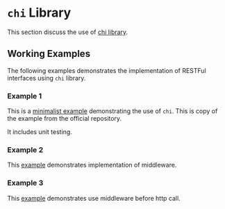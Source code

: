 # `chi` Library

This section discuss the use of [chi library](https://github.com/go-chi/chi).

## Working Examples

The following examples demonstrates the implementation of RESTFul interfaces using `chi` library.

### Example 1

This is a [minimalist example](../examples/chi/ex1/main.go) demonstrating the use of `chi`. This is copy of the example from the official repository.

It includes unit testing.

### Example 2

This [example](../examples/chi/ex2/main.go) demonstrates implementation of middleware.

### Example 3

This [example](../examples/chi/ex3/main.go) demonstrates use middleware before http call.
